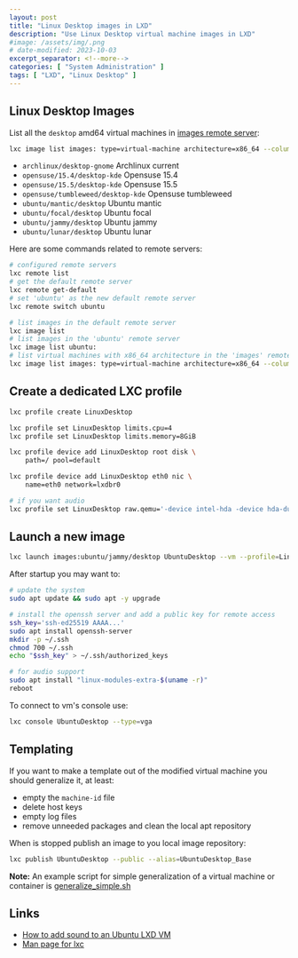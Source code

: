 ```yaml
---
layout: post
title: "Linux Desktop images in LXD"
description: "Use Linux Desktop virtual machine images in LXD"
#image: /assets/img/.png
# date-modified: 2023-10-03
excerpt_separator: <!--more-->
categories: [ "System Administration" ]
tags: [ "LXD", "Linux Desktop" ]
---
```


## Linux Desktop Images

List all the `desktop` amd64 virtual machines in [images remote server](https://images.linuxcontainers.org):

```sh
lxc image list images: type=virtual-machine architecture=x86_64 --columns=lLfFpdasut desktop
```

- `archlinux/desktop-gnome` Archlinux current
- `opensuse/15.4/desktop-kde` Opensuse 15.4
- `opensuse/15.5/desktop-kde` Opensuse 15.5
- `opensuse/tumbleweed/desktop-kde` Opensuse tumbleweed
- `ubuntu/mantic/desktop` Ubuntu mantic
- `ubuntu/focal/desktop` Ubuntu focal
- `ubuntu/jammy/desktop` Ubuntu jammy
- `ubuntu/lunar/desktop` Ubuntu lunar

Here are some commands related to remote servers:

```sh
# configured remote servers
lxc remote list
# get the default remote server
lxc remote get-default
# set 'ubuntu' as the new default remote server
lxc remote switch ubuntu

# list images in the default remote server
lxc image list
# list images in the 'ubuntu' remote server
lxc image list ubuntu:
# list virtual machines with x86_64 architecture in the 'images' remote server
lxc image list images: type=virtual-machine architecture=x86_64 --columns=lLfFpdasut
```

## Create a dedicated LXC profile

```sh
lxc profile create LinuxDesktop

lxc profile set LinuxDesktop limits.cpu=4
lxc profile set LinuxDesktop limits.memory=8GiB

lxc profile device add LinuxDesktop root disk \
    path=/ pool=default

lxc profile device add LinuxDesktop eth0 nic \
    name=eth0 network=lxdbr0

# if you want audio
lxc profile set LinuxDesktop raw.qemu='-device intel-hda -device hda-duplex'
```

## Launch a new image

```sh
lxc launch images:ubuntu/jammy/desktop UbuntuDesktop --vm --profile=LinuxDesktop --console=vga
```

After startup you may want to:

```sh
# update the system
sudo apt update && sudo apt -y upgrade

# install the openssh server and add a public key for remote access
ssh_key='ssh-ed25519 AAAA...'
sudo apt install openssh-server
mkdir -p ~/.ssh
chmod 700 ~/.ssh
echo "$ssh_key" > ~/.ssh/authorized_keys

# for audio support
sudo apt install "linux-modules-extra-$(uname -r)"
reboot
```

To connect to vm's console use:

```sh
lxc console UbuntuDesktop --type=vga
```

## Templating

If you want to make a template out of the modified virtual machine you should generalize it, at least:

- empty the `machine-id` file
- delete host keys
- empty log files
- remove unneeded packages and clean the local apt repository

When is stopped publish an image to you local image repository:

```sh
lxc publish UbuntuDesktop --public --alias=UbuntuDesktop_Base
```

**Note:** An example script for simple generalization of a virtual machine or container is [generalize_simple.sh](https://github.com/CalinRadoni/Scripts/blob/main/Bash/generalize_simple.sh)

## Links

- [How to add sound to an Ubuntu LXD VM](https://discuss.linuxcontainers.org/t/how-to-add-sound-to-an-ubuntu-lxd-vm/14372/)
- [Man page for lxc](https://documentation.ubuntu.com/lxd/en/latest/reference/manpages/lxc)
